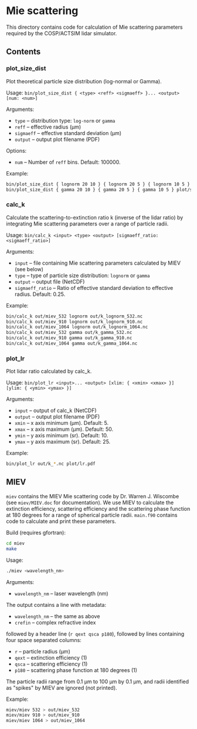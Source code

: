 Mie scattering
==============

This directory contains code for calculation of Mie scattering parameters
required by the COSP/ACTSIM lidar simulator.

## Contents

### plot_size_dist

Plot theoretical particle size distribution (log-normal or Gamma).

Usage: `bin/plot_size_dist { <type> <reff> <sigmaeff> }... <output> [num: <num>]`

Arguments:

- `type` – distribution type: `log-norm` or `gamma`
- `reff` – effective radius (μm)
- `sigmaeff` – effective standard deviation (μm)
- `output` – output plot filename (PDF)

Options:

- `num` – Number of `reff` bins. Default: 100000.

Example:

```sh
bin/plot_size_dist { lognorm 20 10 } { lognorm 20 5 } { lognorm 10 5 } plot/size_dist_lognorm.pdf
bin/plot_size_dist { gamma 20 10 } { gamma 20 5 } { gamma 10 5 } plot/size_dist_gamma.pdf
```

### calc_k

Calculate the scattering-to-extinction ratio k (inverse of the lidar ratio)
by integrating Mie scattering parameters over a range of particle radii.

Usage: `bin/calc_k <input> <type> <output> [sigmaeff_ratio: <sigmaeff_ratio>]`

Arguments:

- `input` – file containing Mie scattering parameters calculated by
    MIEV (see below)
- `type` – type of particle size distribution: `lognorm` or `gamma`
- `output` – output file (NetCDF)
- `sigmaeff_ratio` – Ratio of effective standard deviation to effective radius.
    Default: 0.25.

Example:

```sh
bin/calc_k out/miev_532 lognorm out/k_lognorm_532.nc
bin/calc_k out/miev_910 lognorm out/k_lognorm_910.nc
bin/calc_k out/miev_1064 lognorm out/k_lognorm_1064.nc
bin/calc_k out/miev_532 gamma out/k_gamma_532.nc
bin/calc_k out/miev_910 gamma out/k_gamma_910.nc
bin/calc_k out/miev_1064 gamma out/k_gamma_1064.nc
```

### plot_lr

Plot lidar ratio calculated by calc_k.

Usage: `bin/plot_lr <input>... <output> [xlim: { <xmin> <xmax> }] [ylim: { <ymin> <ymax> }]`

Arguments:

- `input` – output of calc_k (NetCDF)
- `output` – output plot filename (PDF)
- `xmin` – x axis minimum (μm). Default: 5.
- `xmax` – x axis maximum (μm). Default: 50.
- `ymin` – y axis minimum (sr). Default: 10.
- `ymax` – y axis maximum (sr). Default: 25.

Example:

```sh
bin/plot_lr out/k_*.nc plot/lr.pdf
```

## MIEV

`miev` contains the MIEV Mie scattering code by Dr. Warren J. Wiscombe
(see `miev/MIEV.doc` for documentation). We use MIEV to calculate the
extinction efficiency, scattering efficiency and the scattering phase function
at 180 degrees for a range of spherical particle radii. `main.f90` contains code
to calculate and print these parameters.

Build (requires gfortran):

```sh
cd miev
make
```

Usage:

```sh
./miev <wavelength_nm>
```

Arguments:

- `wavelength_nm` – laser wavelength (nm)

The output contains a line with metadata:

- `wavelength_nm` – the same as above
- `crefin` – complex refractive index

followed by a header line (`r qext qsca p180`), followed by lines containing
four space separated columns:

- `r` – particle radius (μm)
- `qext` – extinction efficiency (1)
- `qsca` – scattering efficiency (1)
- `p180` – scattering phase function at 180 degrees (1)

The particle radii range from 0.1 μm to 100 μm by 0.1 μm, and radii
identified as "spikes" by MIEV are ignored (not printed).

Example:

```sh
miev/miev 532 > out/miev_532
miev/miev 910 > out/miev_910
miev/miev 1064 > out/miev_1064
```
